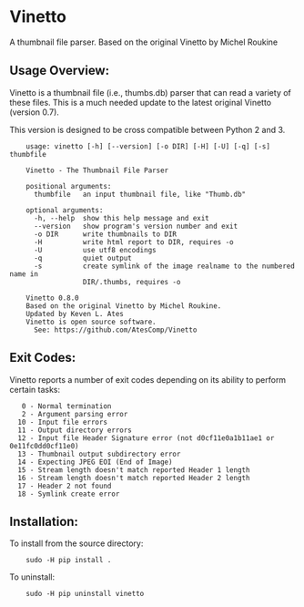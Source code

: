 # Vinetto

A thumbnail file parser.  Based on the original Vinetto by Michel Roukine

Usage Overview:
--------------

  Vinetto is a thumbnail file (i.e., thumbs.db) parser that can
  read a variety of these files.  This is a much needed update
  to the latest original Vinetto (version 0.7).

  This version is designed to be cross compatible between Python
  2 and 3.

```
    usage: vinetto [-h] [--version] [-o DIR] [-H] [-U] [-q] [-s] thumbfile

    Vinetto - The Thumbnail File Parser

    positional arguments:
      thumbfile   an input thumbnail file, like "Thumb.db"

    optional arguments:
      -h, --help  show this help message and exit
      --version   show program's version number and exit
      -o DIR      write thumbnails to DIR
      -H          write html report to DIR, requires -o
      -U          use utf8 encodings
      -q          quiet output
      -s          create symlink of the image realname to the numbered name in
                  DIR/.thumbs, requires -o

    Vinetto 0.8.0
    Based on the original Vinetto by Michel Roukine.
    Updated by Keven L. Ates
    Vinetto is open source software.
      See: https://github.com/AtesComp/Vinetto
```

Exit Codes:
--------------

  Vinetto reports a number of exit codes depending on its ability
  to perform certain tasks:

```
   0 - Normal termination
   2 - Argument parsing error
  10 - Input file errors
  11 - Output directory errors
  12 - Input file Header Signature error (not d0cf11e0a1b11ae1 or 0e11fc0dd0cf11e0)
  13 - Thumbnail output subdirectory error
  14 - Expecting JPEG EOI (End of Image)
  15 - Stream length doesn't match reported Header 1 length
  16 - Stream length doesn't match reported Header 2 length
  17 - Header 2 not found
  18 - Symlink create error
```

Installation:
--------------

  To install from the source directory:

```
    sudo -H pip install .
```

  To uninstall:

```
    sudo -H pip uninstall vinetto
```
